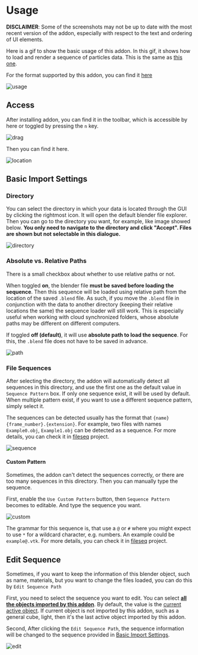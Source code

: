 # Usage
 
**DISCLAIMER**: Some of the screenshots may not be up to date with the most recent version of the addon, especially with respect to the text and ordering of UI elements.

Here is a gif to show the basic usage of this addon. In this gif, it shows how to load and render a sequence of particles data. This is the same as [this one](./about.md#basic-usage).

For the format supported by this addon, you can find it [here](./format.md)

![usage](../images/usage.gif)

## Access

After installing addon, you can find it in the toolbar, which is accessible by here or toggled by pressing the `n` key.

![drag](../images/drag.png)

Then you can find it here.

![location](../images/location.png)

## Basic Import Settings

### Directory

You can select the directory in which your data is located through the GUI by clicking the rightmost icon. It will open the default blender file explorer. Then you can go to the directory you want, for example, like image showed below. **You only need to navigate to the directory and click "Accept". Files are shown but not selectable in this dialogue.**

![directory](../images/directory.png)



### Absolute vs. Relative Paths

There is a small checkbox about whether to use relative paths or not.

When toggled **on**, the blender file **must be saved before loading the sequence**. Then this sequence will be loaded using relative path from the location of the saved `.blend` file. As such, if you move the `.blend` file in conjunction with the data to another directory (keeping their relative locations the same) the sequence loader will still work. This is especially useful when working with cloud synchronized folders, whose absolute paths may be different on different computers.

If toggled **off (default)**, it will use **absolute path to load the sequence**. For this, the `.blend` file does not have to be saved in advance.

![path](../images/path.png)

### File Sequences

After selecting the directory, the addon will automatically detect all sequences in this directory, and use the first one as the default value in `Sequence Pattern` box. If only one sequence exist, it will be used by default. When multiple pattern exist, if you want to use a different sequence pattern, simply select it.

The sequences can be detected usually has the format that `{name}{frame_number}.{extension}`. For example, two files with names `Example0.obj`, `Example1.obj` can be detected as a sequence. For more details, you can check it in [fileseq](https://github.com/justinfx/fileseq) project.

![sequence](../images/sequence.png)

#### Custom Pattern

Sometimes, the addon can't detect the sequences correctly, or there are too many sequences in this directory. Then you can manually type the sequence.

First, enable the `Use Custom Pattern` button, then `Sequence Pattern` becomes to editable. And type the sequence you want.

![custom](../images/custom.png)

The grammar for this sequence is, that use a `@` or `#` where you might expect to use `*` for a wildcard character, e.g. numbers. An example could be `example@.vtk`. For more details, you can check it in [fileseq](https://github.com/justinfx/fileseq#check-a-directory-for-one-existing-sequence) project.



## Edit Sequence

Sometimes, if you want to keep the information of this blender object, such as name, materials, but you want to change the files loaded, you can do this by `Edit Sequence Path`

First, you need to select the sequence you want to edit. You can select [**all the objects imported by this addon**](./list.md). By default, the value is the [current active object](https://docs.blender.org/manual/en/latest/scene_layout/object/selecting.html#selections-and-the-active-object). If current object is not imported by this addon, such as a general cube, light, then it's the last active object imported by this addon.

Second, After clicking the `Edit Sequence Path`, the sequence information will be changed to the sequence provided in [Basic Import Settings](#basic-import-settings).

![edit](../images/edit.png)

